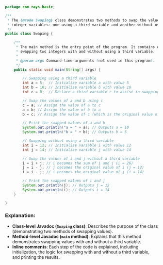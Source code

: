 ```java
package com.rays.basic;

/**
 * The {@code Swaping} class demonstrates two methods to swap the values of two
 * integer variables: one using a third variable and another without using a third variable.
 */
public class Swaping {

    /**
     * The main method is the entry point of the program. It contains examples of 
     * swapping two integers with and without using a third variable.
     * 
     * @param args Command-line arguments (not used in this program).
     */
    public static void main(String[] args) {

        // Swapping using a third variable
        int a = 5;  // Initialize variable a with value 5
        int b = 10; // Initialize variable b with value 10
        int c = 0;  // Declare a third variable c to assist in swapping

        // Swap the values of a and b using c
        c = a; // Assign the value of a to c
        a = b; // Assign the value of b to a
        b = c; // Assign the value of c (which is the original value of a) to b

        // Print the swapped values of a and b
        System.out.println("a = " + a); // Outputs a = 10
        System.out.println("b = " + b); // Outputs b = 5

        // Swapping without using a third variable
        int i = 12; // Initialize variable i with value 12
        int j = 14; // Initialize variable j with value 14

        // Swap the values of i and j without a third variable
        i = i + j; // i becomes the sum of i and j (i = 26)
        j = i - j; // j becomes the original value of i (j = 12)
        i = i - j; // i becomes the original value of j (i = 14)

        // Print the swapped values of i and j
        System.out.println(j); // Outputs j = 12
        System.out.println(i); // Outputs i = 14
    }

}
```

### Explanation:

- **Class-level Javadoc (`Swaping` class)**: Describes the purpose of the class (demonstrating two methods of swapping values).
- **Method-level Javadoc (`main` method)**: Explains that this method demonstrates swapping values with and without a third variable.
- **Inline comments**: Each step of the code is explained, including initialization, the logic for swapping with and without a third variable, and printing the results.

